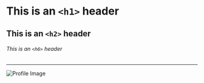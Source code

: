# This is an `<h1>` header

## This is an `<h2>` header

###### This is an `<h6>` header

------

![Profile Image](https://avatars.githubusercontent.com/u/96347576?v=4)

